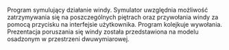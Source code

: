 Program symulujący działanie windy. Symulator uwzględnia możliwość zatrzymywania
się na poszczególnych piętrach oraz przywołania windy za pomocą przycisku na interfejsie użytkownika.
Program kolejkuje wywołania. Prezentacja poruszania się windy została
przedstawiona na modelu osadzonym w przestrzeni dwuwymiarowej.

